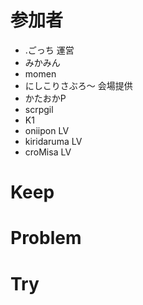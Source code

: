 # 参加者

- .ごっち 運営
- みかみん
- momen
- にしこりさぶろ〜 会場提供
- かたおかP
- scrpgil
- K1
- oniipon LV
- kiridaruma LV
- croMisa LV

# Keep

# Problem

# Try
